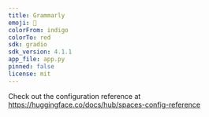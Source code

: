 ```yaml
---
title: Grammarly
emoji: 🐨
colorFrom: indigo
colorTo: red
sdk: gradio
sdk_version: 4.1.1
app_file: app.py
pinned: false
license: mit
---
```


Check out the configuration reference at https://huggingface.co/docs/hub/spaces-config-reference
